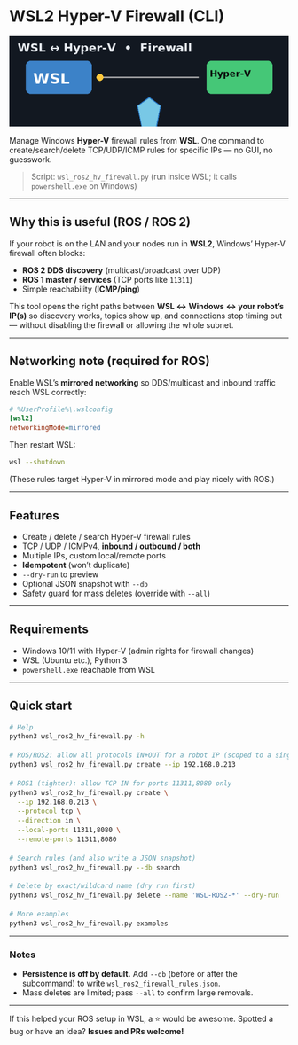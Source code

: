 # WSL2 Hyper-V Firewall (CLI)

<p align="center">
  <a href="assets/wsl_hyperv_firewall.gif">
    <img src="assets/wsl_hyperv_firewall.gif" alt="Demo GIF" width="720">
  </a>
</p>



Manage Windows **Hyper-V** firewall rules from **WSL**. One command to create/search/delete TCP/UDP/ICMP rules for specific IPs — no GUI, no guesswork.

> Script: `wsl_ros2_hv_firewall.py` (run inside WSL; it calls `powershell.exe` on Windows)

---

## Why this is useful (ROS / ROS 2)

If your robot is on the LAN and your nodes run in **WSL2**, Windows’ Hyper-V firewall often blocks:

* **ROS 2 DDS discovery** (multicast/broadcast over UDP)
* **ROS 1 master / services** (TCP ports like `11311`)
* Simple reachability (**ICMP/ping**)

This tool opens the right paths between **WSL ↔ Windows ↔ your robot’s IP(s)** so discovery works, topics show up, and connections stop timing out — without disabling the firewall or allowing the whole subnet.

---

## Networking note (required for ROS)

Enable WSL’s **mirrored networking** so DDS/multicast and inbound traffic reach WSL correctly:

```ini
# %UserProfile%\.wslconfig
[wsl2]
networkingMode=mirrored
```

Then restart WSL:

```bash
wsl --shutdown
```

(These rules target Hyper-V in mirrored mode and play nicely with ROS.)

---

## Features

* Create / delete / search Hyper-V firewall rules
* TCP / UDP / ICMPv4, **inbound / outbound / both**
* Multiple IPs, custom local/remote ports
* **Idempotent** (won’t duplicate)
* `--dry-run` to preview
* Optional JSON snapshot with `--db`
* Safety guard for mass deletes (override with `--all`)

---

## Requirements

* Windows 10/11 with Hyper-V (admin rights for firewall changes)
* WSL (Ubuntu etc.), Python 3
* `powershell.exe` reachable from WSL

---

## Quick start

```bash
# Help
python3 wsl_ros2_hv_firewall.py -h

# ROS/ROS2: allow all protocols IN+OUT for a robot IP (scoped to a single host)
python3 wsl_ros2_hv_firewall.py create --ip 192.168.0.213

# ROS1 (tighter): allow TCP IN for ports 11311,8080 only
python3 wsl_ros2_hv_firewall.py create \
  --ip 192.168.0.213 \
  --protocol tcp \
  --direction in \
  --local-ports 11311,8080 \
  --remote-ports 11311,8080

# Search rules (and also write a JSON snapshot)
python3 wsl_ros2_hv_firewall.py --db search

# Delete by exact/wildcard name (dry run first)
python3 wsl_ros2_hv_firewall.py delete --name 'WSL-ROS2-*' --dry-run

# More examples
python3 wsl_ros2_hv_firewall.py examples
```

---

### Notes

* **Persistence is off by default.** Add `--db` (before or after the subcommand) to write `wsl_ros2_firewall_rules.json`.
* Mass deletes are limited; pass `--all` to confirm large removals.

---

If this helped your ROS setup in WSL, a ⭐️ would be awesome.
Spotted a bug or have an idea? **Issues and PRs welcome!**
